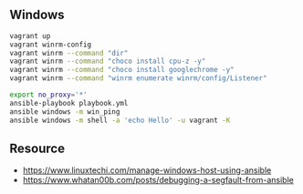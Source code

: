 ## Windows

```bash
vagrant up
vagrant winrm-config
vagrant winrm --command "dir"
vagrant winrm --command "choco install cpu-z -y"
vagrant winrm --command "choco install googlechrome -y"
vagrant winrm --command "winrm enumerate winrm/config/Listener"

export no_proxy='*'
ansible-playbook playbook.yml
ansible windows -m win_ping
ansible windows -m shell -a 'echo Hello' -u vagrant -K
```

## Resource

- https://www.linuxtechi.com/manage-windows-host-using-ansible
- https://www.whatan00b.com/posts/debugging-a-segfault-from-ansible